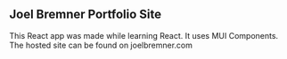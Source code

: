 ## Joel Bremner Portfolio Site
This React app was made while learning React. It uses MUI Components.
The hosted site can be found on joelbremner.com 
